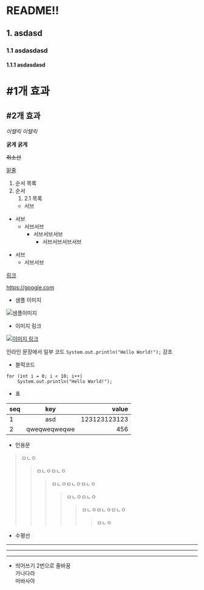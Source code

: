 # README!!
## 1. asdasd
### 1.1 asdasdasd
#### 1.1.1 asdasdasd

#1개 효과
=
#2개 효과
-

*이탤릭*
_이탤릭_

**굵게**
__굵게__

~~취소선~~

<u>밑줄</u>

1. 순서 목록
2. 순서
    1. 2.1 목록
    - 서브
- 서브
    - 서브서브
      - 서브서브서브
        - 서브서브서브서브

* 서브
  + 서브서브


[링크](https://google.com)

<https://google.com>

- 샘플 이미지

![샘플이미지](https://image.shutterstock.com/image-vector/sample-stamp-grunge-texture-vector-260nw-1389188327.jpg)

- 이미지 링크

[![이미지 링크](https://kgo.googleusercontent.com/profile_vrt_raw_bytes_1587515358_10512.png)](https://google.com)

인라인 문장에서 일부 코드 `System.out.println("Hello World!");` 강조

- 블럭코드
```
for (int i = 0; i < 10; i++)
    System.out.println("Hello World!");
```

- 표

seq | key | value
---|:---:|---:
1 | asd | 123123123123
2 | qweqweqweqwe | 456


- 인용문
>ㅁㄴㅇ
>>ㅁㄴㅇㅁㄴㅇ
>>>ㅁㄴㅇㅁㄴㅇㅁㄴㅇ
>>>>ㅁㄴㅇㅁㄴㅇ
>>>>>ㅁㄴㅇㅁㄴㅇㅁㄴㅇ
>>>>>>ㅁㄴㅇ

- 수평선
---
***
___

- 띄어쓰기 2번으로 줄바꿈  
가나다라  
마바사아  


